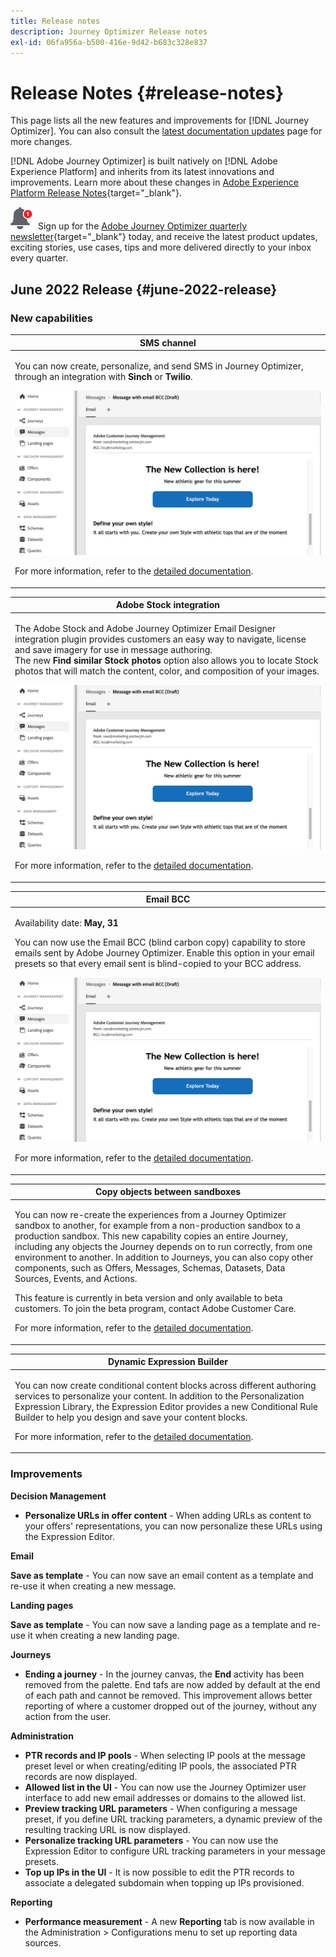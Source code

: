 ```yaml
---
title: Release notes
description: Journey Optimizer Release notes
exl-id: 06fa956a-b500-416e-9d42-b683c328e837
---
```

# Release Notes {#release-notes}

This page lists all the new features and improvements for [!DNL Journey Optimizer]. You can also consult the [latest documentation updates](documentation-updates.md) page for more changes.

[!DNL Adobe Journey Optimizer] is built natively on [!DNL Adobe Experience Platform] and inherits from its latest innovations and improvements. Learn more about these changes in [Adobe Experience Platform Release Notes](https://experienceleague.adobe.com/docs/experience-platform/release-notes/latest.html){target="_blank"}.

![Newsletter](../assets/do-not-localize/nl-icon.png) Sign up for the [Adobe Journey Optimizer quarterly newsletter](https://www.adobe.com/subscription/Adobe_Journey_Optimizer_NL.html){target="_blank"} today, and receive the latest product updates, exciting stories, use cases, tips and more delivered directly to your inbox every quarter. 

## June 2022 Release {#june-2022-release}

### New capabilities 

<table>
<thead>
<tr>
<th><strong>SMS channel</strong><br/></th>
</tr>
</thead>
<tbody>
<tr>
<td>
<p>You can now create, personalize, and send SMS in Journey Optimizer, through an integration with <b>Sinch</b> or <b>Twilio</b>.</p>
<img src="assets/do-not-localize/bcc-rn.gif"/>
<p>For more information, refer to the <a href="../messages/create-sms.md">detailed documentation</a>.</p>
</td>
</tr>
</tbody>
</table>


<table>
<thead>
<tr>
<th><strong>Adobe Stock integration</strong><br/></th>
</tr>
</thead>
<tbody>
<tr>
<td>
<p>The Adobe Stock and Adobe Journey Optimizer Email Designer integration plugin provides customers an easy way to navigate, license and save imagery for use in message authoring. </br> The new <b>Find similar Stock photos</b> option also allows you to locate Stock photos that will match the content, color, and composition of your images. </p>
<img src="assets/do-not-localize/bcc-rn.gif"/>
<p>For more information, refer to the <a href="../design/stock.md">detailed documentation</a>.</p>
</td>
</tr>
</tbody>
</table>

<table>
<thead>
<tr>
<th><strong>Email BCC</strong><br/></th>
</tr>
</thead>
<tbody>
<tr>
<td>
<p>Availability date: <strong>May, 31</strong></p>
<p>You can now use the Email BCC (blind carbon copy) capability to store emails sent by Adobe Journey Optimizer. Enable this option in your email presets so that every email sent is blind-copied to your BCC address.</p>
<img src="assets/do-not-localize/bcc-rn.gif"/>
<p>For more information, refer to the <a href="../configuration/email-settings.md#bcc-email">detailed documentation</a>.</p>
</td>
</tr>
</tbody>
</table>



<table>
<thead>
<tr>
<th><strong>Copy objects between sandboxes</strong><br/></th>
</tr>
</thead>
<tbody>
<tr>
<td>
<p>You can now re-create the experiences from a Journey Optimizer sandbox to another, for example from a non-production sandbox to a production sandbox. This new capability copies an entire Journey, including any objects the Journey depends on to run correctly, from one environment to another. In addition to Journeys, you can also copy other components, such as Offers, Messages, Schemas, Datasets, Data Sources, Events, and Actions.</p>
<p>This feature is currently in beta version and only available to beta customers. To join the beta program, contact Adobe Customer Care.</p>
<p>For more information, refer to the <a href="../building-journeys/read-segment.md#configuring-segment-trigger-activity">detailed documentation</a>.
</td>
</tr>
</tbody>
</table>

<table>
<thead>
<tr>
<th><strong>Dynamic Expression Builder</strong><br/></th>
</tr>
</thead>
<tbody>
<tr>
<td>
<p>You can now create conditional content blocks across different authoring services to personalize your content. In addition to the Personalization Expression Library, the Expression Editor provides a new Conditional Rule Builder to help you design and save your content blocks.</p>
<p>For more information, refer to the <a href="../building-journeys/read-segment.md#configuring-segment-trigger-activity">detailed documentation</a>.
</td>
</tr>
</tbody>
</table>




### Improvements

**Decision Management**

* **Personalize URLs in offer content** - When adding URLs as content to your offers' representations, you can now personalize these URLs using the Expression Editor.	

**Email**

**Save as template** - You can now save an email content as a template and re-use it when creating a new message.


**Landing pages**

**Save as template** - You can now save a landing page as a template and re-use it when creating a new landing page.


**Journeys**

* **Ending a journey** - In the journey canvas, the **End** activity has been removed from the palette. End tafs are now added by default at the end of each path and cannot be removed. This improvement allows better reporting of where a customer dropped out of the journey, without any action from the user.	 

**Administration**

* **PTR records and IP pools** - When selecting IP pools at the message preset level or when creating/editing IP pools, the associated PTR records are now displayed.
* **Allowed list in the UI** - You can now use the Journey Optimizer user interface to add new email addresses or domains to the allowed list.
* **Preview tracking URL parameters** - When configuring a message preset, if you define URL tracking parameters, a dynamic preview of the resulting tracking URL is now displayed.
* **Personalize tracking URL parameters** - You can now use the Expression Editor to configure URL tracking parameters in your message presets.	
* **Top up IPs in the UI** - It is now possible to edit the PTR records to associate a delegated subdomain when topping up IPs provisioned.	

**Reporting**

* **Performance measurement** - A new **Reporting** tab is now available in the Administration > Configurations menu to set up reporting data sources.	